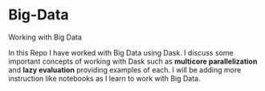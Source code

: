 # Big-Data
Working with Big Data

In this Repo I have worked with Big Data using Dask. I discuss some important concepts of working with Dask such as **multicore parallelization** and **lazy evaluation** providing examples of each. I will be adding more instruction like notebooks as I learn to work with Big Data. 


